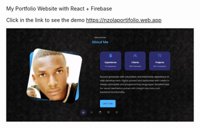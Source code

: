 My Portfolio Website with React + Firebase

Click in the link to see the demo https://nzolaportifolio.web.app

![It is an image](https://github.com/NzolaKiampava/my-portfolio-website/blob/main/src/assets/myportfolio.png)
